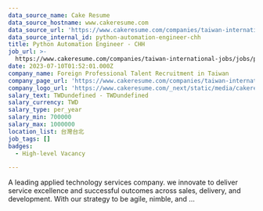 ```yaml
---
data_source_name: Cake Resume
data_source_hostname: www.cakeresume.com
data_source_url: 'https://www.cakeresume.com/companies/taiwan-international-jobs/jobs'
data_source_internal_id: python-automation-engineer-chh
title: Python Automation Engineer - CHH
job_url: >-
  https://www.cakeresume.com/companies/taiwan-international-jobs/jobs/python-automation-engineer-chh
date: 2023-07-10T01:52:01.000Z
company_name: Foreign Professional Talent Recruitment in Taiwan
company_page_url: 'https://www.cakeresume.com/companies/taiwan-international-jobs'
company_logo_url: 'https://www.cakeresume.com/_next/static/media/cakeresume.e1c03867.svg'
salary_text: TWDundefined - TWDundefined
salary_currency: TWD
salary_type: per_year
salary_min: 700000
salary_max: 1000000
location_list: 台灣台北
job_tags: []
badges:
  - High-level Vacancy

---
```


A leading applied technology services company. we innovate to deliver service excellence and successful outcomes across sales, delivery, and development. With our strategy to be agile, nimble, and ...